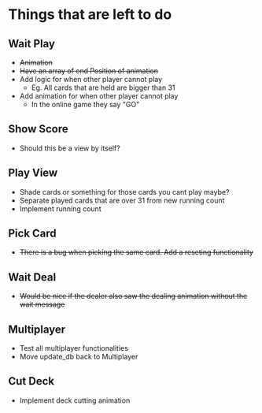 # Things that are left to do

## Wait Play
-  ~~Animation~~ 
  - ~~Have an array of end Position of animation~~ 
- Add logic for when other player cannot play
  - Eg. All cards that are held are bigger than 31
- Add animation for when other player cannot play
  - In the online game they say "GO"

## Show Score
- Should this be a view by itself?

## Play View
- Shade cards or something for those cards you cant play maybe?
- Separate played cards that are over 31 from new running count
- Implement running count

## Pick Card
- ~~There is a bug when picking the same card. Add a reseting functionality~~

## Wait Deal
- ~~Would be nice if the dealer also saw the dealing animation without the wait message~~

## Multiplayer
- Test all multiplayer functionalities
- Move update_db back to Multiplayer

## Cut Deck
- Implement deck cutting animation